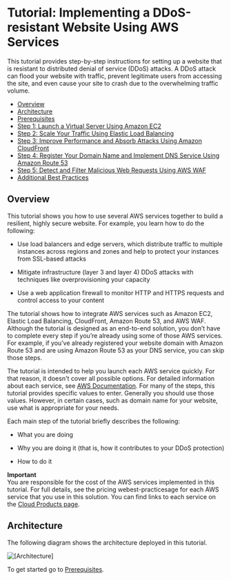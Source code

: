 # Tutorial: Implementing a DDoS\-resistant Website Using AWS Services<a name="tutorials-ddos-cross-service"></a>

This tutorial provides step\-by\-step instructions for setting up a website that is resistant to distributed denial of service \(DDoS\) attacks\. A DDoS attack can flood your website with traffic, prevent legitimate users from accessing the site, and even cause your site to crash due to the overwhelming traffic volume\.


+ [Overview](#tutorials-ddos-cross-service-overview)
+ [Architecture](#tutorials-ddos-cross-service-architecture)
+ [Prerequisites](tutorials-ddos-cross-service-prereq.md)
+ [Step 1: Launch a Virtual Server Using Amazon EC2](tutorials-ddos-cross-service-EC2.md)
+ [Step 2: Scale Your Traffic Using Elastic Load Balancing](tutorials-ddos-cross-service-ELB.md)
+ [Step 3: Improve Performance and Absorb Attacks Using Amazon CloudFront](tutorials-ddos-cross-service-CF.md)
+ [Step 4: Register Your Domain Name and Implement DNS Service Using Amazon Route 53](tutorials-ddos-cross-service-R53.md)
+ [Step 5: Detect and Filter Malicious Web Requests Using AWS WAF](tutorials-ddos-cross-service-WAF.md)
+ [Additional Best Practices](tutorials-ddos-cross-service-best-practices.md)

## Overview<a name="tutorials-ddos-cross-service-overview"></a>

This tutorial shows you how to use several AWS services together to build a resilient, highly secure website\. For example, you learn how to do the following:

+ Use load balancers and edge servers, which distribute traffic to multiple instances across regions and zones and help to protect your instances from SSL\-based attacks

+ Mitigate infrastructure \(layer 3 and layer 4\) DDoS attacks with techniques like overprovisioning your capacity 

+ Use a web application firewall to monitor HTTP and HTTPS requests and control access to your content

The tutorial shows how to integrate AWS services such as Amazon EC2, Elastic Load Balancing, CloudFront, Amazon Route 53, and AWS WAF\. Although the tutorial is designed as an end\-to\-end solution, you don’t have to complete every step if you’re already using some of those AWS services\. For example, if you’ve already registered your website domain with Amazon Route 53 and are using Amazon Route 53 as your DNS service, you can skip those steps\. 

The tutorial is intended to help you launch each AWS service quickly\. For that reason, it doesn't cover all possible options\. For detailed information about each service, see [AWS Documentation](https://aws.amazon.com/documentation/)\. For many of the steps, this tutorial provides specific values to enter\. Generally you should use those values\. However, in certain cases, such as domain name for your website, use what is appropriate for your needs\.

Each main step of the tutorial briefly describes the following:

+ What you are doing

+ Why you are doing it \(that is, how it contributes to your DDoS protection\)

+ How to do it 

**Important**  
You are responsible for the cost of the AWS services implemented in this tutorial\. For full details, see the pricing webest\-practicesage for each AWS service that you use in this solution\. You can find links to each service on the [Cloud Products page](https://aws.amazon.com/products)\.

## Architecture<a name="tutorials-ddos-cross-service-architecture"></a>

The following diagram shows the architecture deployed in this tutorial\.

![\[Architecture\]](http://docs.aws.amazon.com/waf/latest/developerguide/images/waf-tutorial-2a.png)

To get started go to [Prerequisites](tutorials-ddos-cross-service-prereq.md)\.